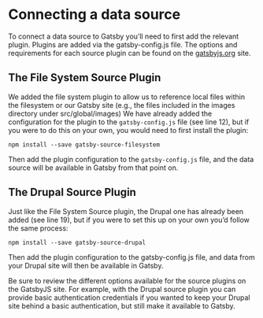 # Connecting a data source

To connect a data source to Gatsby you’ll need to first add the relevant plugin. Plugins are added via the gatsby-config.js file. The options and requirements for each source plugin can be found on the [gatsbyjs.org](https://www.gatsbyjs.org/plugins/) site.

## The File System Source Plugin

We added the file system plugin to allow us to reference local files within the filesystem or our Gatsby site \(e.g., the files included in the images directory under src/global/images\) We have already added the configuration for the plugin to the `gatsby-config.js` file \(see line 12\), but if you were to do this on your own, you would need to first install the plugin:

```text
npm install --save gatsby-source-filesystem
```

Then add the plugin configuration to the `gatsby-config.js` file, and the data source will be available in Gatsby from that point on.

## The Drupal Source Plugin

Just like the File System Source plugin, the Drupal one has already been added \(see line 19\), but if you were to set this up on your own you’d follow the same process:

```text
npm install --save gatsby-source-drupal
```

Then add the plugin configuration to the gatsby-config.js file, and data from your Drupal site will then be available in Gatsby.

Be sure to review the different options available for the source plugins on the GatsbyJS site. For example, with the Drupal source plugin you can provide basic authentication credentials if you wanted to keep your Drupal site behind a basic authentication, but still make it available to Gatsby.


